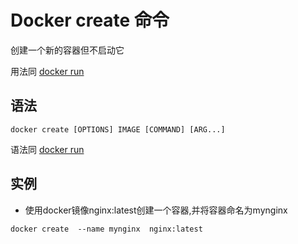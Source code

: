 # Docker create 命令

创建一个新的容器但不启动它


用法同 [docker run](/orders/run.md)

## 语法

```
docker create [OPTIONS] IMAGE [COMMAND] [ARG...]
```

语法同 [docker run](/orders/run.md)

## 实例

- 使用docker镜像nginx:latest创建一个容器,并将容器命名为mynginx

```
docker create  --name mynginx  nginx:latest
```
